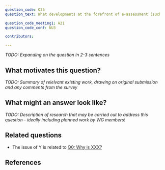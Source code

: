 ```yaml
---
question_code: Q25 
question_text: What developments at the forefront of e-assessment (such as artificial intelligence) can we apply to university mathematics? 

question_code_meeting1: A21 
question_code_conf: NU3 

contributors: 

---
```

*TODO: Expanding on the question in 2-3 sentences*

## What motivates this question?

*TODO: Summary of relelvant existing work, drawing on original submission and any comments from the survey*

## What might an answer look like?

*TODO: Description of research that may be carried out to address this question - ideally including planned work by WG members!*

## Related questions

* The issue of Y is related to [Q0: Why is XXX?](Q0)

## References
